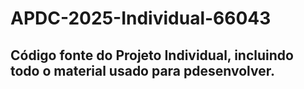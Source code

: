 # APDC-2025-Individual-66043
## Código fonte do Projeto Individual, incluindo todo o material usado para pdesenvolver.
